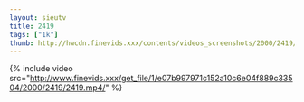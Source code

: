 ```yaml
--- 
layout: sieutv
title: 2419
tags: ["1k"]
thumb: http://hwcdn.finevids.xxx/contents/videos_screenshots/2000/2419/preview.mp4.jpg
---
```

{% include video src="http://www.finevids.xxx/get_file/1/e07b997971c152a10c6e04f889c33504/2000/2419/2419.mp4/" %} 
